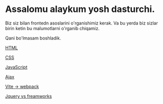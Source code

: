 # Assalomu alaykum  yosh dasturchi.
Biz siz bilan frontedn asoslarini o'rganishimiz kerak. Va bu yerda biz sizlar birin ketin bu malumotlarni o'rganib chiqamiz.

Qani bo'lmasam boshladik.

[HTML]() 

[CSS]()

[JavaScript]()

[Ajax]()

[Vite -> webpack]()

[Jquery vs freamworks]()



